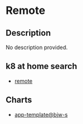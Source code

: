 # Remote

## Description

No description provided.

## k8 at home search

- [remote](https://nanne.dev/k8s-at-home-search/#/remote)

## Charts

- [app-template@bjw-s](https://bjw-s.github.io/helm-charts/)

